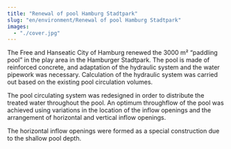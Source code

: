 ```yaml
---
title: "Renewal of pool Hamburg Stadtpark"
slug: "en/environment/Renewal of pool Hamburg Stadtpark"
images:
  - "./cover.jpg"
---
```


The Free and Hanseatic City of Hamburg renewed the 3000 m² “paddling
pool” in the play area in the Hamburger Stadtpark. The pool is made of
reinforced concrete, and adaptation of the hydraulic system and the
water pipework was necessary. Calculation of the hydraulic system was
carried out based on the existing pool circulation volumes.

The pool circulating system was redesigned in order to distribute the
treated water throughout the pool. An optimum throughflow of the pool
was achieved using variations in the location of the inflow openings and
the arrangement of horizontal and vertical inflow openings.

The horizontal inflow openings were formed as a special construction due to the shallow pool depth.
